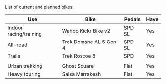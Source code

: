 List of current and planned bikes:

| Use                    | Bike                   | Pedals | Have |
| ---------------------- | ---------------------- | ------ | ---- |
| Indoor racing/training | Wahoo Kickr Bike v2    | SPD SL | Yes  |
| All-road               | Trek Domane AL 5 Gen 4 | SPD SL | Yes  |
| Trails                 | Trek Roscoe 8          | SPD    | Yes  |
|                        |                        |        |      |
| Urban trekking         | Ghost Square           | Flat   | Yes  |
| Heavy touring          | Salsa Marrakesh        | Flat   | Yes  |
